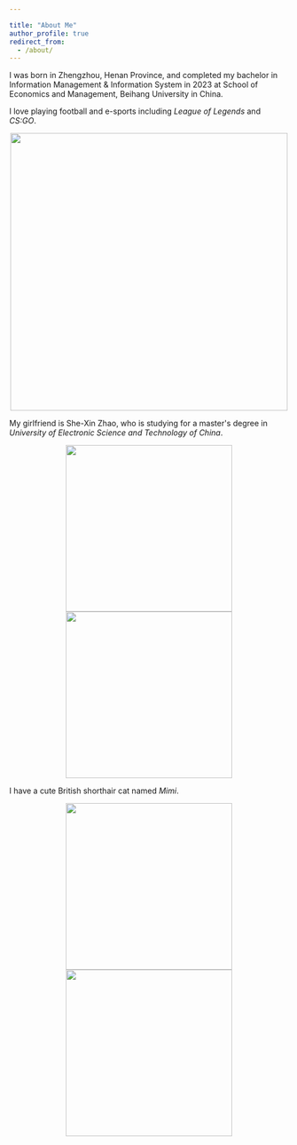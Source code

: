 ```yaml
---

title: "About Me"
author_profile: true
redirect_from: 
  - /about/
---
```


I was born in Zhengzhou, Henan Province, and completed my bachelor in Information Management & Information System in 2023 at School of Economics and Management, Beihang University in China.

I love playing football and e-sports including *League of Legends* and *CS:GO*.

<center><img src="https://pics-1309385371.cos.ap-beijing.myqcloud.com//typora-mac/89d2820a4068a99b3db30d6affba6069.JPG" width="500"/></center>



My girlfriend is She-Xin Zhao, who is studying for a master's degree in *University of Electronic Science and Technology of China*.

<center class="half">    <img src="https://pics-1309385371.cos.ap-beijing.myqcloud.com//typora-mac/IMG_2148.png" width="300"/>    <img src="https://pics-1309385371.cos.ap-beijing.myqcloud.com//typora-mac/IMG_1415.png" width="300"/> </center>

I have a cute British shorthair cat named *Mimi*.

<center class="half">    <img src="https://pics-1309385371.cos.ap-beijing.myqcloud.com//typora-mac/IMG_1691.png" width="300"/>    <img src="https://pics-1309385371.cos.ap-beijing.myqcloud.com//typora-mac/IMG_4024.png" width="300"/> </center>




